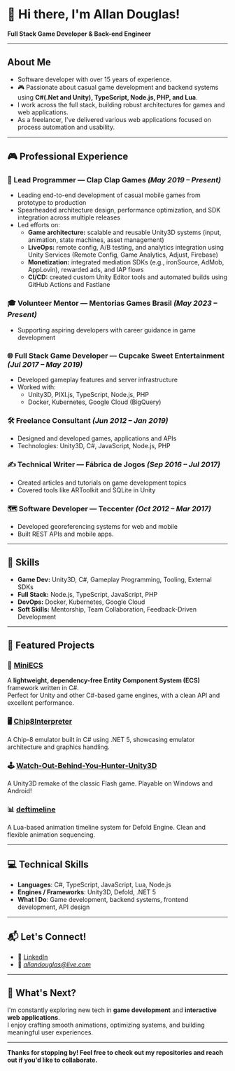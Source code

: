 # 👋 Hi there, I'm Allan Douglas!

**Full Stack Game Developer & Back-end Engineer**

---

## About Me
- Software developer with over 15 years of experience.
- 🎮 Passionate about casual game development and backend systems using **C#(.Net and Unity), TypeScript, Node.js, PHP, and Lua**.
- I work across the full stack, building robust architectures for games and web applications.
- As a freelancer, I've delivered various web applications focused on process automation and usability.
---

## 🎮 Professional Experience

### 🚀 Lead Programmer — Clap Clap Games *(May 2019 – Present)*
- Leading end-to-end development of casual mobile games from prototype to production
- Spearheaded architecture design, performance optimization, and SDK integration across multiple releases
- Led efforts on:
  - **Game architecture:** scalable and reusable Unity3D systems (input, animation, state machines, asset management)
  - **LiveOps:** remote config, A/B testing, and analytics integration using Unity Services (Remote Config, Game Analytics, Adjust, Firebase)
  - **Monetization:** integrated mediation SDKs (e.g., ironSource, AdMob, AppLovin), rewarded ads, and IAP flows
  - **CI/CD:** created custom Unity Editor tools and automated builds using GitHub Actions and Fastlane

### 🎓 Volunteer Mentor — Mentorias Games Brasil *(May 2023 – Present)*
- Supporting aspiring developers with career guidance in game development

### 🌐 Full Stack Game Developer — Cupcake Sweet Entertainment *(Jul 2017 – May 2019)*
- Developed gameplay features and server infrastructure
- Worked with:
  - Unity3D, PIXI.js, TypeScript, Node.js, PHP
  - Docker, Kubernetes, Google Cloud (BigQuery)

### 🛠️ Freelance Consultant *(Jun 2012 – Jan 2019)*
- Designed and developed games, applications and APIs
- Technologies: Unity3D, C#, JavaScript, Node.js, PHP

### ✍️ Technical Writer — Fábrica de Jogos *(Sep 2016 – Jul 2017)*
- Created articles and tutorials on game development topics
- Covered tools like ARToolkit and SQLite in Unity

### 🗺️ Software Developer — Teccenter *(Oct 2012 – Mar 2017)*
- Developed georeferencing systems for web and mobile
- Built REST APIs and mobile apps.

---

## 🧠 Skills

- **Game Dev:** Unity3D, C#, Gameplay Programming, Tooling, External SDKs
- **Full Stack:** Node.js, TypeScript, JavaScript, PHP
- **DevOps:** Docker, Kubernetes, Google Cloud
- **Soft Skills:** Mentorship, Team Collaboration, Feedback-Driven Development

---

## 🌟 Featured Projects

### 🔧 [MiniECS](https://github.com/AllanDouglas/MiniECS)
A **lightweight, dependency-free Entity Component System (ECS)** framework written in C#.  
Perfect for Unity and other C#-based game engines, with a clean API and excellent performance.

### 🖥️ [Chip8Interpreter](https://github.com/AllanDouglas/Chip8Interpreter)
A Chip-8 emulator built in C# using .NET 5, showcasing emulator architecture and graphics handling.

### 🕹️ [Watch-Out-Behind-You-Hunter-Unity3D](https://github.com/AllanDouglas/Watch-Out-Behind-You-Hunter-Unity3D)
A Unity3D remake of the classic Flash game. Playable on Windows and Android!

### 📊 [deftimeline](https://github.com/AllanDouglas/deftimeline)
A Lua-based animation timeline system for Defold Engine. Clean and flexible animation sequencing.

---

## 💻 Technical Skills

- **Languages**: C#, TypeScript, JavaScript, Lua, Node.js  
- **Engines / Frameworks**: Unity3D, Defold, .NET 5  
- **What I Do**: Game development, backend systems, frontend development, API design

---

## 📬 Let's Connect!

- 🔗 [LinkedIn](https://www.linkedin.com/in/allandouglas/)
- 📧 *allandouglas@live.com*

---

## 🚀 What's Next?

I'm constantly exploring new tech in **game development** and **interactive web applications**.  
I enjoy crafting smooth animations, optimizing systems, and building meaningful user experiences.

---

**Thanks for stopping by! Feel free to check out my repositories and reach out if you'd like to collaborate.**
